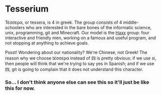 # Tesserium

Τέσσερα, or tessera, is 4 in greek. The group consists of 4 middle-schoolers who are interested in the bare bones of the informatic science, unix, programming, git and Minecraft.
Our model is the [Haxx](https://haxx.se/) group: four interactive and friendly men, working on a famous and useful program, and not stopping at anything to achieve goals.

Pssst! Wondering about our nationality? We're Chinese, not Greek! The reason why we choose tέσσερα instead of 四 is pretty obvious: if we use si, then people will think that we're trying to say yes in Spanish; and if we use 四, git is going to complain that it does not understand this character.

### So... I don't think anyone else can see this so it'll just be like this for now.
